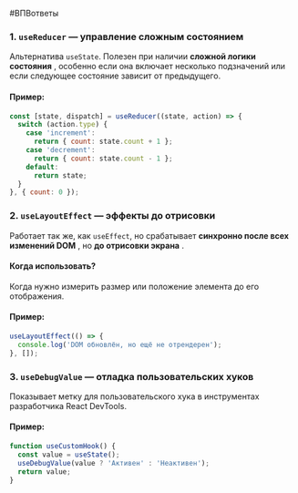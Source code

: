 #ВПВответы 
### 1. **`useReducer`** — управление сложным состоянием

Альтернатива `useState`. Полезен при наличии **сложной логики состояния** , особенно если она включает несколько подзначений или если следующее состояние зависит от предыдущего.

#### Пример:

```js
const [state, dispatch] = useReducer((state, action) => {
  switch (action.type) {
    case 'increment':
      return { count: state.count + 1 };
    case 'decrement':
      return { count: state.count - 1 };
    default:
      return state;
  }
}, { count: 0 });
```

### 2. **`useLayoutEffect`** — эффекты до отрисовки

Работает так же, как `useEffect`, но срабатывает **синхронно после всех изменений DOM** , но **до отрисовки экрана** .

#### Когда использовать?

Когда нужно измерить размер или положение элемента до его отображения.

#### Пример:

```js
useLayoutEffect(() => {
  console.log('DOM обновлён, но ещё не отрендерен');
}, []);
```

### 3. **`useDebugValue`** — отладка пользовательских хуков

Показывает метку для пользовательского хука в инструментах разработчика React DevTools.

#### Пример:

```js
function useCustomHook() {
  const value = useState();
  useDebugValue(value ? 'Активен' : 'Неактивен');
  return value;
}
```
